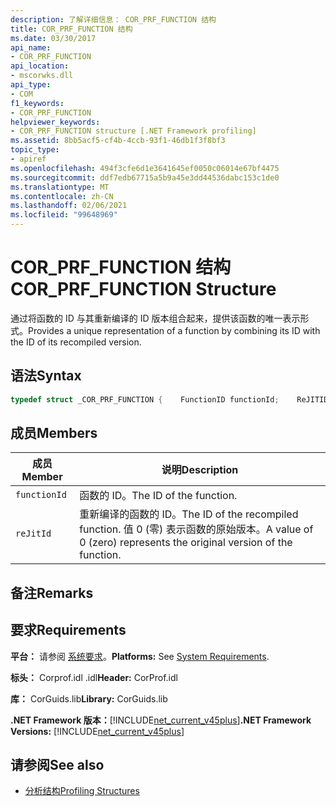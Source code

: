 ```yaml
---
description: 了解详细信息： COR_PRF_FUNCTION 结构
title: COR_PRF_FUNCTION 结构
ms.date: 03/30/2017
api_name:
- COR_PRF_FUNCTION
api_location:
- mscorwks.dll
api_type:
- COM
f1_keywords:
- COR_PRF_FUNCTION
helpviewer_keywords:
- COR_PRF_FUNCTION structure [.NET Framework profiling]
ms.assetid: 8bb5acf5-cf4b-4ccb-93f1-46db1f3f8bf3
topic_type:
- apiref
ms.openlocfilehash: 494f3cfe6d1e3641645ef0050c06014e67bf4475
ms.sourcegitcommit: ddf7edb67715a5b9a45e3dd44536dabc153c1de0
ms.translationtype: MT
ms.contentlocale: zh-CN
ms.lasthandoff: 02/06/2021
ms.locfileid: "99648969"
---
```

# <a name="cor_prf_function-structure"></a><span data-ttu-id="e5189-103">COR_PRF_FUNCTION 结构</span><span class="sxs-lookup"><span data-stu-id="e5189-103">COR_PRF_FUNCTION Structure</span></span>

<span data-ttu-id="e5189-104">通过将函数的 ID 与其重新编译的 ID 版本组合起来，提供该函数的唯一表示形式。</span><span class="sxs-lookup"><span data-stu-id="e5189-104">Provides a unique representation of a function by combining its ID with the ID of its recompiled version.</span></span>  
  
## <a name="syntax"></a><span data-ttu-id="e5189-105">语法</span><span class="sxs-lookup"><span data-stu-id="e5189-105">Syntax</span></span>  
  
```cpp  
typedef struct _COR_PRF_FUNCTION {    FunctionID functionId;    ReJITID    reJitId;} COR_PRF_FUNCTION;  
```  
  
## <a name="members"></a><span data-ttu-id="e5189-106">成员</span><span class="sxs-lookup"><span data-stu-id="e5189-106">Members</span></span>  
  
|<span data-ttu-id="e5189-107">成员</span><span class="sxs-lookup"><span data-stu-id="e5189-107">Member</span></span>|<span data-ttu-id="e5189-108">说明</span><span class="sxs-lookup"><span data-stu-id="e5189-108">Description</span></span>|  
|------------|-----------------|  
|`functionId`|<span data-ttu-id="e5189-109">函数的 ID。</span><span class="sxs-lookup"><span data-stu-id="e5189-109">The ID of the function.</span></span>|  
|`reJitId`|<span data-ttu-id="e5189-110">重新编译的函数的 ID。</span><span class="sxs-lookup"><span data-stu-id="e5189-110">The ID of the recompiled function.</span></span> <span data-ttu-id="e5189-111">值 0 (零) 表示函数的原始版本。</span><span class="sxs-lookup"><span data-stu-id="e5189-111">A value of 0 (zero) represents the original version of the function.</span></span>|  
  
## <a name="remarks"></a><span data-ttu-id="e5189-112">备注</span><span class="sxs-lookup"><span data-stu-id="e5189-112">Remarks</span></span>  
  
## <a name="requirements"></a><span data-ttu-id="e5189-113">要求</span><span class="sxs-lookup"><span data-stu-id="e5189-113">Requirements</span></span>  

 <span data-ttu-id="e5189-114">**平台：** 请参阅 [系统要求](../../get-started/system-requirements.md)。</span><span class="sxs-lookup"><span data-stu-id="e5189-114">**Platforms:** See [System Requirements](../../get-started/system-requirements.md).</span></span>  
  
 <span data-ttu-id="e5189-115">**标头：** Corprof.idl .idl</span><span class="sxs-lookup"><span data-stu-id="e5189-115">**Header:** CorProf.idl</span></span>  
  
 <span data-ttu-id="e5189-116">**库：** CorGuids.lib</span><span class="sxs-lookup"><span data-stu-id="e5189-116">**Library:** CorGuids.lib</span></span>  
  
 <span data-ttu-id="e5189-117">**.NET Framework 版本：**[!INCLUDE[net_current_v45plus](../../../../includes/net-current-v45plus-md.md)]</span><span class="sxs-lookup"><span data-stu-id="e5189-117">**.NET Framework Versions:** [!INCLUDE[net_current_v45plus](../../../../includes/net-current-v45plus-md.md)]</span></span>  
  
## <a name="see-also"></a><span data-ttu-id="e5189-118">请参阅</span><span class="sxs-lookup"><span data-stu-id="e5189-118">See also</span></span>

- [<span data-ttu-id="e5189-119">分析结构</span><span class="sxs-lookup"><span data-stu-id="e5189-119">Profiling Structures</span></span>](profiling-structures.md)
